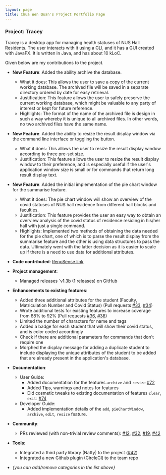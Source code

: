```yaml
---
layout: page
title: Chua Wen Quan's Project Portfolio Page
---
```


### Project: Tracey

Tracey is a desktop app for managing health statuses of NUS Hall Residents. The user interacts with it using a CLI, and it has a GUI created with JavaFX. It is written in Java, and has about 10 kLoC.

Given below are my contributions to the project.

* **New Feature**: Added the ability archive the database.
  * What it does: This allows the user to save a copy of the current working database. The archived file will be saved in a separate directory ordered by date for easy retrieval.
  * Justification: This feature allows the user to safely preserve the current working database, which might be valuable to any party of interest or kept for future reference.
  * Highlights: The format of the name of the archived file is design in such a way whereby it is unique to all archived files. In other words, no two archived files have the same name.

* **New Feature**: Added the ability to resize the result display window via the command line interface or toggling the button.
  * What it does: This allows the user to resize the result display window according to three pre-set size.
  * Justification: This feature allows the user to resize the result display window to their preference, and is especially useful if the user's application window size is small or for commands that return long result display text.

* **New Feature**: Added the initial implementation of the pie chart window for the summarise feature.
  * What it does: The pie chart window will show an overview of the covid statuses of NUS hall residence from different hall blocks and faculties.
  * Justification: This feature provides the user an easy way to obtain an overview analysis of the covid status of residence residing in his/her hall with just a single command.
  * Highlights: Implemented two methods of obtaining the data needed for the pie chart, one of which is to parse the result display from the summarise feature and the other is using data structures to pass the data. Ultimately went with the latter decision as it is easier to scale up if there is a need to use data for additional attributes.

* **Code contributed**: [RepoSense link](https://nus-cs2103-ay2122s2.github.io/tp-dashboard/?search=cwq2326&breakdown=true&sort=groupTitle&sortWithin=title&since=2022-02-18&timeframe=commit&mergegroup=&groupSelect=groupByRepos&checkedFileTypes=docs~functional-code~test-code~other)

* **Project management**:
  * Managed releases `v1.3b (1 releases) on GitHub

* **Enhancements to existing features**:
  * Added three additional attributes for the student (Faculty, Matriculation Number and Covid Status) (Pull requests [\#33](), [\#34]())
  * Wrote additional tests for existing features to increase coverage from 88% to 92% (Pull requests [\#36](), [\#38]())
  * Limited the number of characters for name and tags
  * Added a badge for each student that will show their covid status, and is color coded accordingly
  * Check if there are additional parameters for commands that don't require one
  * Morphed the display message for adding a duplicate student to include displaying the unique attributes of the student to be added that are already present in the application's database.

* **Documentation**:
  * User Guide:
    * Added documentation for the features `archive` and `resize` [\#72]()
    * Added Tips, warnings and notes for features
    * Did cosmetic tweaks to existing documentation of features `clear`, `exit`: [\#74]()
  * Developer Guide:
    * Added implementation details of the `add`, `pieChartWindow`, `archive`, `edit`, `resize` feature.

* **Community**:
  * PRs reviewed (with non-trivial review comments): [\#12](), [\#32](), [\#19](), [\#42]()

* **Tools**:
  * Integrated a third party library (Natty) to the project ([\#42]())
  * Integrated a new Github plugin (CircleCI) to the team repo

* _{you can add/remove categories in the list above}_
